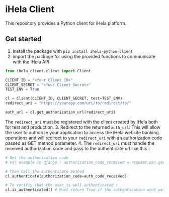 # iHela Client

This repository provides a Python client for iHela platform.

## Get started

1. Install the package with `pip install ihela-python-client`
2. import the package for using the provided functions to communicate with the iHela API
```python
from ihela_client.client import Client 

CLIENT_ID = "<Your Client ID>"
CLIENT_SECRET = "<Your Client Secret>"
TEST_ENV = True

cl = Client(CLIENT_ID, CLIENT_SECRET, test=TEST_ENV)
redirect_uri = "https://yourapp.com/uri/to/redirect/to/"

auth_url = cl.get_authorization_url(redirect_uri)
```
The `redirect_uri` must be registered with the client created by iHela both for test and production.
3. Redirect to the returned `auth_url`: This will allow the user to authorize your application to access the iHela website banking operations and will redirect to your `redirect_uri` with an authorization code passed as GET method parameter.
4. The `redirect_uri` must handle the received authorization code and pass to the authenticate url like this :  
``` python
# Get the authorization code
# For example in django : authorization_code_received = request.GET.get("code")

# Then call the authenticate method
cl.authenticate(authorization_code=auth_code_received)

# To verifiy that the user is well authenticated :
cl.is_authenticated() # Must return True if the authentication went well
```
